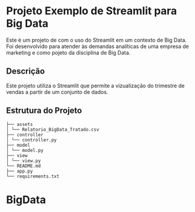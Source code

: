 # Projeto Exemplo de Streamlit para Big Data

Este é um projeto de com o uso do Streamlit em um contexto de Big Data. Foi desenvolvido para atender às demandas analíticas de uma empresa de marketing e como pojeto da disciplina de Big Data.

## Descrição

Este projeto utiliza o Streamlit que permite a vizualização do trimestre de vendas a partir de um conjunto de dados. 


## Estrutura do Projeto

```.
├── assets
│ └── Relatorio_BigData_Tratado.csv
├── controller
│ └── controller.py
├── model
│ └── model.py
├── view
│ └── view.py
└── README.md
├── app.py
└── requirements.txt
```
# BigData

